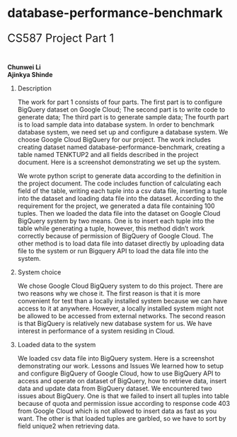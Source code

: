 # database-performance-benchmark
<p align="center">
<p style="font-size:25px">CS587 Project Part 1</p><br>
<b>Chunwei Li</b><br>
<b>Ajinkya Shinde</b>
</p>

1. Description

	The work for part 1 consists of four parts. The first part is to configure BigQuery dataset on Google Cloud; The second part is to write code to generate data; The third part is to generate sample data; The fourth part is to load sample data into database system.
	In order to benchmark database system, we need set up and configure a database system. We choose Google Cloud BigQuery for our project. The work includes creating dataset named database-performance-benchmark, creating a table named TENKTUP2 and all fields described in the project document. Here is a screenshot demonstrating we set up the system.


	We wrote python script to generate data according to the definition in the project document. The code includes function of calculating each field of the table, writing each tuple into a csv data file, inserting a tuple into the dataset and loading data file into the dataset.
	According to the requirement for the project, we generated a data file containing 100 tuples. Then we loaded the data file into the dataset on Google Cloud BigQuery system by two means. One is to insert each tuple into the table while generating a tuple, however, this method didn’t work correctly because of permission of BigQuery of Google Cloud. The other method is to load data file into dataset directly by uploading data file to the system or run Bigquery API to load the data file into the system.


2. System choice

	We chose Google Cloud BigQuery system to do this project. There are two reasons why we chose it. The first reason is that it is more convenient for test than a locally installed system because we can have access to it at anywhere. However, a locally installed system might not be allowed to be accessed from external networks. The second reason is that BigQuery is relatively new database system for us. We have interest in performance of a system residing in Cloud.

3. Loaded data to the system

	We loaded csv data file into BigQuery system. Here is a screenshot demonstrating our work.
Lessons and Issues
	We learned how to setup and configure BigQuery of Google Cloud, how to use BigQuery API to access and operate on dataset of BigQuery, how to retrieve data, insert data and update data from BigQuery dataset.
	We encountered two issues about BigQuery. One is that we failed to insert all tuples into table because of quota and permission issue according to response code 403 from Google Cloud which is not allowed to insert data as fast as you want. The other is that loaded tuples are garbled, so we have to sort by field unique2 when retrieving data.



